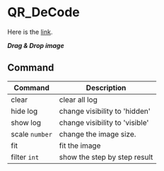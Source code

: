 # QR_DeCode

Here is the [link](https://ktechi.github.io/QR_DeCode/).

___Drag & Drop image___

## Command
| Command | Description |
|---------|-------------|
| clear | clear all log |
| hide log | change visibility to 'hidden' |
| show log | change visibility to 'visible' |
| scale `number` | change the image size. |
| fit | fit the image |
| filter `int` | show the step by step result |
